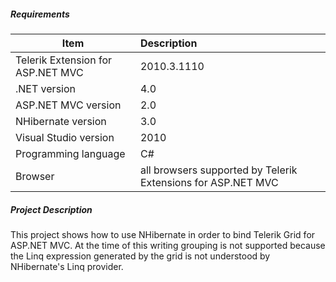 ##### **Requirements** #####
|Item                               |Description|
|----------                         |:-------------|
|Telerik Extension for ASP.NET MVC  |2010.3.1110|
|.NET version                       |4.0| 
|ASP.NET MVC version                |2.0| 
|NHibernate version                 |3.0| 
|Visual Studio version              |2010| 
|Programming language               |C#|
|Browser                            |all browsers supported by Telerik Extensions for ASP.NET MVC|

##### **Project Description** #####
This project shows how to use NHibernate in order to bind Telerik Grid for ASP.NET MVC. At the time of this writing grouping is not supported because the Linq expression generated by the grid is not understood by NHibernate's Linq provider.